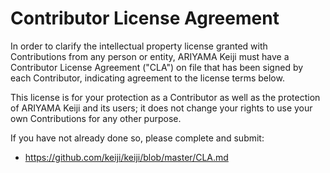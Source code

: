 # Contributor License Agreement

In order to clarify the intellectual property license granted with Contributions from any person or entity, ARIYAMA Keiji must have a Contributor License Agreement ("CLA") on file that has been signed by each Contributor, indicating agreement to the license terms below.

This license is for your protection as a Contributor as well as the protection of ARIYAMA Keiji and its users; it does not change your rights to use your own Contributions for any other purpose.

If you have not already done so, please complete and submit:

 * https://github.com/keiji/keiji/blob/master/CLA.md
